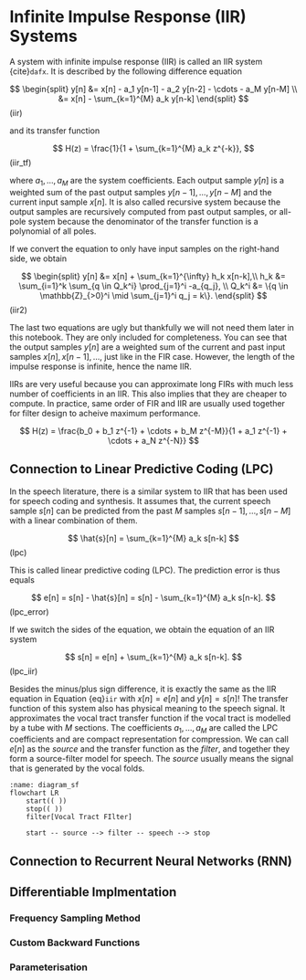 # Infinite Impulse Response (IIR) Systems

A system with infinite impulse response (IIR) is called an IIR system {cite}`dafx`. It is described by the following difference equation

$$
\begin{split}
y[n] 
&= x[n] - a_1 y[n-1] - a_2 y[n-2] - \cdots - a_M y[n-M] \\
&= x[n] - \sum_{k=1}^{M} a_k y[n-k]
\end{split}
$$ (iir)

and its transfer function

$$
H(z) = \frac{1}{1 + \sum_{k=1}^{M} a_k z^{-k}},
$$ (iir_tf)

where $a_1, \dots, a_M$ are the system coefficients. Each output sample $y[n]$ is a weighted sum of the past output samples $y[n-1], \dots, y[n-M]$ and the current input sample $x[n]$. It is also called recursive system because the output samples are recursively computed from past output samples, or all-pole system because the denominator of the transfer function is a polynomial of all poles.

If we convert the equation to only have input samples on the right-hand side, we obtain

$$
\begin{split}
y[n] &= x[n] + \sum_{k=1}^{\infty} h_k x[n-k],\\
h_k &= \sum_{i=1}^k \sum_{q \in Q_k^i} \prod_{j=1}^i -a_{q_j}, \\
Q_k^i &= \{q \in \mathbb{Z}_{>0}^i \mid \sum_{j=1}^i q_j = k\}.
\end{split}
$$ (iir2)

The last two equations are ugly but thankfully we will not need them later in this notebook. They are only included for completeness. You can see that the output samples $y[n]$ are a weighted sum of the current and past input samples $x[n], x[n-1], \dots$, just like in the FIR case. However, the length of the impulse response is infinite, hence the name IIR.

IIRs are very useful because you can approximate long FIRs with much less number of coefficients in an IIR. This also implies that they are cheaper to compute. In practice, same order of FIR and IIR are usually used together for filter design to acheive maximum performance.

$$
H(z) = \frac{b_0 + b_1 z^{-1} + \cdots + b_M z^{-M}}{1 + a_1 z^{-1} + \cdots + a_N z^{-N}}
$$

## Connection to Linear Predictive Coding (LPC)

In the speech literature, there is a similar system to IIR that has been used for speech coding and synthesis. It assumes that, the current speech sample $s[n]$ can be predicted from the past $M$ samples $s[n-1], \dots, s[n-M]$ with a linear combination of them. 

$$
\hat{s}[n] = \sum_{k=1}^{M} a_k s[n-k]
$$ (lpc)

This is called linear predictive coding (LPC). The prediction error is thus equals

$$
e[n] = s[n] - \hat{s}[n] = s[n] - \sum_{k=1}^{M} a_k s[n-k].
$$ (lpc_error)

If we switch the sides of the equation, we obtain the equation of an IIR system

$$
s[n] = e[n] + \sum_{k=1}^{M} a_k s[n-k].
$$ (lpc_iir)

Besides the minus/plus sign difference, it is exactly the same as the IIR equation in Equation {eq}`iir` with $x[n] = e[n]$ and $y[n] = s[n]$! The transfer function of this system also has physical meaning to the speech signal. It approximates the vocal tract transfer function if the vocal tract is modelled by a tube with $M$ sections. The coefficients $a_1, \dots, a_M$ are called the LPC coefficients and are compact representation for compression. We can call $e[n]$ as the _source_ and the transfer function as the _filter_, and together they form a source-filter model for speech. The _source_ usually means the signal that is generated by the vocal folds.

```{mermaid}
:name: diagram_sf
flowchart LR
	start(( ))
	stop(( ))
	filter[Vocal Tract FIlter]

	start -- source --> filter -- speech --> stop
```



## Connection to Recurrent Neural Networks (RNN)

## Differentiable Implmentation

### Frequency Sampling Method

### Custom Backward Functions

### Parameterisation